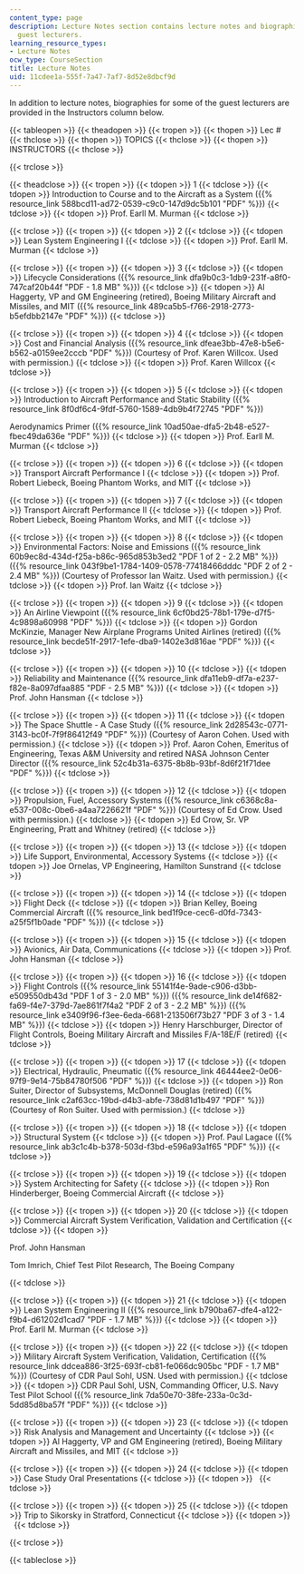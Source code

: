 ```yaml
---
content_type: page
description: Lecture Notes section contains lecture notes and biographies of selected
  guest lecturers.
learning_resource_types:
- Lecture Notes
ocw_type: CourseSection
title: Lecture Notes
uid: 11cdee1a-555f-7a47-7af7-8d52e8dbcf9d
---
```


In addition to lecture notes, biographies for some of the guest lecturers are provided in the Instructors column below.

{{< tableopen >}}
{{< theadopen >}}
{{< tropen >}}
{{< thopen >}}
Lec #
{{< thclose >}}
{{< thopen >}}
TOPICS
{{< thclose >}}
{{< thopen >}}
INSTRUCTORS
{{< thclose >}}

{{< trclose >}}

{{< theadclose >}}
{{< tropen >}}
{{< tdopen >}}
1
{{< tdclose >}}
{{< tdopen >}}
Introduction to Course and to the Aircraft as a System ({{% resource_link 588bcd11-ad72-0539-c9c0-147d9dc5b101 "PDF" %}})
{{< tdclose >}}
{{< tdopen >}}
Prof. Earll M. Murman
{{< tdclose >}}

{{< trclose >}}
{{< tropen >}}
{{< tdopen >}}
2
{{< tdclose >}}
{{< tdopen >}}
Lean System Engineering I
{{< tdclose >}}
{{< tdopen >}}
Prof. Earll M. Murman
{{< tdclose >}}

{{< trclose >}}
{{< tropen >}}
{{< tdopen >}}
3
{{< tdclose >}}
{{< tdopen >}}
Lifecycle Considerations ({{% resource_link dfa9b0c3-1db9-231f-a8f0-747caf20b44f "PDF - 1.8 MB" %}})
{{< tdclose >}}
{{< tdopen >}}
Al Haggerty, VP and GM Engineering (retired), Boeing Military Aircraft and Missiles, and MIT ({{% resource_link 489ca5b5-f766-2918-2773-b5efdbb2147e "PDF" %}})
{{< tdclose >}}

{{< trclose >}}
{{< tropen >}}
{{< tdopen >}}
4
{{< tdclose >}}
{{< tdopen >}}
Cost and Financial Analysis ({{% resource_link dfeae3bb-47e8-b5e6-b562-a0159ee2cccb "PDF" %}}) (Courtesy of Prof. Karen Willcox. Used with permission.)
{{< tdclose >}}
{{< tdopen >}}
Prof. Karen Willcox
{{< tdclose >}}

{{< trclose >}}
{{< tropen >}}
{{< tdopen >}}
5
{{< tdclose >}}
{{< tdopen >}}
Introduction to Aircraft Performance and Static Stability ({{% resource_link 8f0df6c4-9fdf-5760-1589-4db9b4f72745 "PDF" %}})  
  
Aerodynamics Primer ({{% resource_link 10ad50ae-dfa5-2b48-e527-fbec49da636e "PDF" %}})
{{< tdclose >}}
{{< tdopen >}}
Prof. Earll M. Murman
{{< tdclose >}}

{{< trclose >}}
{{< tropen >}}
{{< tdopen >}}
6
{{< tdclose >}}
{{< tdopen >}}
Transport Aircraft Performance I
{{< tdclose >}}
{{< tdopen >}}
Prof. Robert Liebeck, Boeing Phantom Works, and MIT
{{< tdclose >}}

{{< trclose >}}
{{< tropen >}}
{{< tdopen >}}
7
{{< tdclose >}}
{{< tdopen >}}
Transport Aircraft Performance II
{{< tdclose >}}
{{< tdopen >}}
Prof. Robert Liebeck, Boeing Phantom Works, and MIT
{{< tdclose >}}

{{< trclose >}}
{{< tropen >}}
{{< tdopen >}}
8
{{< tdclose >}}
{{< tdopen >}}
Environmental Factors: Noise and Emissions ({{% resource_link 60b9ec8d-434d-f25a-b86c-965d853b3ed2 "PDF 1 of 2 - 2.2 MB" %}}) ({{% resource_link 043f9be1-1784-1409-0578-77418466dddc "PDF 2 of 2 - 2.4 MB" %}}) (Courtesy of Professor Ian Waitz. Used with permission.)
{{< tdclose >}}
{{< tdopen >}}
Prof. Ian Waitz
{{< tdclose >}}

{{< trclose >}}
{{< tropen >}}
{{< tdopen >}}
9
{{< tdclose >}}
{{< tdopen >}}
An Airline Viewpoint ({{% resource_link 6cf0bd25-78b1-179e-d7f5-4c9898a60998 "PDF" %}})
{{< tdclose >}}
{{< tdopen >}}
Gordon McKinzie, Manager New Airplane Programs United Airlines (retired) ({{% resource_link becde51f-2917-1efe-dba9-1402e3d816ae "PDF" %}})
{{< tdclose >}}

{{< trclose >}}
{{< tropen >}}
{{< tdopen >}}
10
{{< tdclose >}}
{{< tdopen >}}
Reliability and Maintenance ({{% resource_link dfa11eb9-df7a-e237-f82e-8a097dfaa885 "PDF - 2.5 MB" %}})
{{< tdclose >}}
{{< tdopen >}}
Prof. John Hansman
{{< tdclose >}}

{{< trclose >}}
{{< tropen >}}
{{< tdopen >}}
11
{{< tdclose >}}
{{< tdopen >}}
The Space Shuttle - A Case Study ({{% resource_link 2d28543c-0771-3143-bc0f-7f9f86412f49 "PDF" %}}) (Courtesy of Aaron Cohen. Used with permission.)
{{< tdclose >}}
{{< tdopen >}}
Prof. Aaron Cohen, Emeritus of Engineering, Texas A&M University and retired NASA Johnson Center Director ({{% resource_link 52c4b31a-6375-8b8b-93bf-8d6f21f71dee "PDF" %}})
{{< tdclose >}}

{{< trclose >}}
{{< tropen >}}
{{< tdopen >}}
12
{{< tdclose >}}
{{< tdopen >}}
Propulsion, Fuel, Accessory Systems ({{% resource_link c6368c8a-e537-008c-0be6-a4aa7226621f "PDF" %}}) (Courtesy of Ed Crow. Used with permission.)
{{< tdclose >}}
{{< tdopen >}}
Ed Crow, Sr. VP Engineering, Pratt and Whitney (retired)
{{< tdclose >}}

{{< trclose >}}
{{< tropen >}}
{{< tdopen >}}
13
{{< tdclose >}}
{{< tdopen >}}
Life Support, Environmental, Accessory Systems
{{< tdclose >}}
{{< tdopen >}}
Joe Ornelas, VP Engineering, Hamilton Sunstrand
{{< tdclose >}}

{{< trclose >}}
{{< tropen >}}
{{< tdopen >}}
14
{{< tdclose >}}
{{< tdopen >}}
Flight Deck
{{< tdclose >}}
{{< tdopen >}}
Brian Kelley, Boeing Commercial Aircraft ({{% resource_link bed1f9ce-cec6-d0fd-7343-a25f5f1b0ade "PDF" %}})
{{< tdclose >}}

{{< trclose >}}
{{< tropen >}}
{{< tdopen >}}
15
{{< tdclose >}}
{{< tdopen >}}
Avionics, Air Data, Communications
{{< tdclose >}}
{{< tdopen >}}
Prof. John Hansman
{{< tdclose >}}

{{< trclose >}}
{{< tropen >}}
{{< tdopen >}}
16
{{< tdclose >}}
{{< tdopen >}}
Flight Controls ({{% resource_link 55141f4e-9ade-c906-d3bb-e509550db43d "PDF 1 of 3 - 2.0 MB" %}}) ({{% resource_link de14f682-fa69-f4e7-379d-7ae861f7f4a2 "PDF 2 of 3 - 2.2 MB" %}}) ({{% resource_link e3409f96-f3ee-6eda-6681-213506f73b27 "PDF 3 of 3 - 1.4 MB" %}})
{{< tdclose >}}
{{< tdopen >}}
Henry Harschburger, Director of Flight Controls, Boeing Military Aircraft and Missiles F/A-18E/F (retired)
{{< tdclose >}}

{{< trclose >}}
{{< tropen >}}
{{< tdopen >}}
17
{{< tdclose >}}
{{< tdopen >}}
Electrical, Hydraulic, Pneumatic ({{% resource_link 46444ee2-0e06-97f9-9e14-75b84780f506 "PDF" %}})
{{< tdclose >}}
{{< tdopen >}}
Ron Suiter, Director of Subsystems, McDonnell Douglas (retired) ({{% resource_link c2af63cc-19bd-d4b3-abfe-738d81d1b497 "PDF" %}}) (Courtesy of Ron Suiter. Used with permission.)
{{< tdclose >}}

{{< trclose >}}
{{< tropen >}}
{{< tdopen >}}
18
{{< tdclose >}}
{{< tdopen >}}
Structural System
{{< tdclose >}}
{{< tdopen >}}
Prof. Paul Lagace ({{% resource_link ab3c1c4b-b378-503d-f3bd-e596a93a1f65 "PDF" %}})
{{< tdclose >}}

{{< trclose >}}
{{< tropen >}}
{{< tdopen >}}
19
{{< tdclose >}}
{{< tdopen >}}
System Architecting for Safety
{{< tdclose >}}
{{< tdopen >}}
Ron Hinderberger, Boeing Commercial Aircraft
{{< tdclose >}}

{{< trclose >}}
{{< tropen >}}
{{< tdopen >}}
20
{{< tdclose >}}
{{< tdopen >}}
Commercial Aircraft System Verification, Validation and Certification
{{< tdclose >}}
{{< tdopen >}}


Prof. John Hansman

Tom Imrich, Chief Test Pilot Research, The Boeing Company


{{< tdclose >}}

{{< trclose >}}
{{< tropen >}}
{{< tdopen >}}
21
{{< tdclose >}}
{{< tdopen >}}
Lean System Engineering II ({{% resource_link b790ba67-dfe4-a122-f9b4-d61202d1cad7 "PDF - 1.7 MB" %}})
{{< tdclose >}}
{{< tdopen >}}
Prof. Earll M. Murman
{{< tdclose >}}

{{< trclose >}}
{{< tropen >}}
{{< tdopen >}}
22
{{< tdclose >}}
{{< tdopen >}}
Military Aircraft System Verification, Validation, Certification ({{% resource_link ddcea886-3f25-693f-cb81-fe066dc905bc "PDF - 1.7 MB" %}}) (Courtesy of CDR Paul Sohl, USN. Used with permission.)
{{< tdclose >}}
{{< tdopen >}}
CDR Paul Sohl, USN, Commanding Officer, U.S. Navy Test Pilot School ({{% resource_link 7da50e70-38fe-233a-0c3d-5dd85d8ba57f "PDF" %}})
{{< tdclose >}}

{{< trclose >}}
{{< tropen >}}
{{< tdopen >}}
23
{{< tdclose >}}
{{< tdopen >}}
Risk Analysis and Management and Uncertainty
{{< tdclose >}}
{{< tdopen >}}
Al Haggerty, VP and GM Engineering (retired), Boeing Military Aircraft and Missiles, and MIT
{{< tdclose >}}

{{< trclose >}}
{{< tropen >}}
{{< tdopen >}}
24
{{< tdclose >}}
{{< tdopen >}}
Case Study Oral Presentations
{{< tdclose >}}
{{< tdopen >}}
 
{{< tdclose >}}

{{< trclose >}}
{{< tropen >}}
{{< tdopen >}}
25
{{< tdclose >}}
{{< tdopen >}}
Trip to Sikorsky in Stratford, Connecticut
{{< tdclose >}}
{{< tdopen >}}
 
{{< tdclose >}}

{{< trclose >}}

{{< tableclose >}}